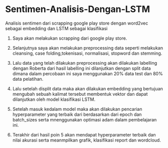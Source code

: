 # Sentimen-Analisis-Dengan-LSTM
Analisis sentimen dari scrapping google play store dengan word2vec sebagai embedding dan LSTM sebagai klasifikasi

1. Saya akan melakukan scrapping dari google play store.

2. Selanjutnya saya akan melakukan preprocessing data seperti melakukan cleansing, case folding,tokenisasi, normalisasi, stopword dan stemming.

3. Lalu data yang telah dilakukan preprocessing akan dilakukan labelling dengan Roberta dari hasil labelling ini dilanjutkan dengan split data dimana dalam percobaan ini saya menggunakan 20% data    test dan 80%       data pelatihan.

4. Lalu setelah displit data maka akan dilakukan embedding yang bertujuan mengubah sebuah kalimat tersebut membentuk vektor dan dapat dilanjutkan oleh model klasifikasi LSTM.

5. Setelah masuk kedalam model maka akan dilakukan pencarian hyperparameter yang terbaik dari berdasarkan dari epoch dan batch_sizes serta mnenggunakan optimasi adam dalam pembelajaran ini.

6. Terakhir dari hasil poin 5 akan mendapat hyperparameter terbaik dan nilai akurasi serta meanmpilkan grafik, klasifikasi report dan wordcloud.
